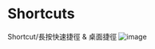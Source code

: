 # Shortcuts
Shortcut/長按快速捷徑 &amp; 桌面捷徑
![image](https://github.com/a984983/Shortcuts/blob/master/S01.png)
